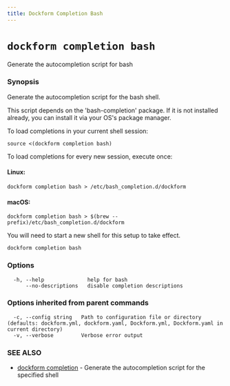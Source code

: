 ```yaml
---
title: Dockform Completion Bash
---
```


# `dockform completion bash`

Generate the autocompletion script for bash

### Synopsis

Generate the autocompletion script for the bash shell.

This script depends on the 'bash-completion' package.
If it is not installed already, you can install it via your OS's package manager.

To load completions in your current shell session:

	source <(dockform completion bash)

To load completions for every new session, execute once:

#### Linux:

	dockform completion bash > /etc/bash_completion.d/dockform

#### macOS:

	dockform completion bash > $(brew --prefix)/etc/bash_completion.d/dockform

You will need to start a new shell for this setup to take effect.


```
dockform completion bash
```

### Options

```
  -h, --help              help for bash
      --no-descriptions   disable completion descriptions
```

### Options inherited from parent commands

```
  -c, --config string   Path to configuration file or directory (defaults: dockform.yml, dockform.yaml, Dockform.yml, Dockform.yaml in current directory)
  -v, --verbose         Verbose error output
```

### SEE ALSO

* [dockform completion](/cli/dockform_completion)	 - Generate the autocompletion script for the specified shell

